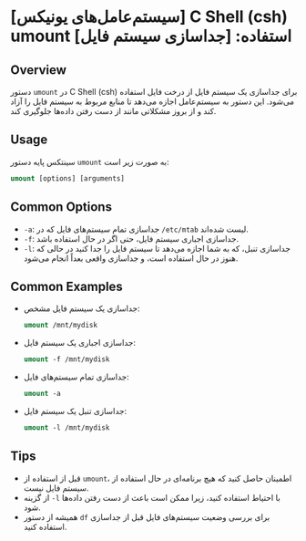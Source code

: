# [سیستم‌عامل‌های یونیکس] C Shell (csh) umount استفاده: [جداسازی سیستم فایل]

## Overview
دستور `umount` در C Shell (csh) برای جداسازی یک سیستم فایل از درخت فایل استفاده می‌شود. این دستور به سیستم‌عامل اجازه می‌دهد تا منابع مربوط به سیستم فایل را آزاد کند و از بروز مشکلاتی مانند از دست رفتن داده‌ها جلوگیری کند.

## Usage
سینتکس پایه دستور `umount` به صورت زیر است:

```csh
umount [options] [arguments]
```

## Common Options
- `-a`: جداسازی تمام سیستم‌های فایل که در `/etc/mtab` لیست شده‌اند.
- `-f`: جداسازی اجباری سیستم فایل، حتی اگر در حال استفاده باشد.
- `-l`: جداسازی تنبل، که به شما اجازه می‌دهد تا سیستم فایل را جدا کنید در حالی که هنوز در حال استفاده است، و جداسازی واقعی بعداً انجام می‌شود.

## Common Examples
- جداسازی یک سیستم فایل مشخص:
  ```csh
  umount /mnt/mydisk
  ```

- جداسازی اجباری یک سیستم فایل:
  ```csh
  umount -f /mnt/mydisk
  ```

- جداسازی تمام سیستم‌های فایل:
  ```csh
  umount -a
  ```

- جداسازی تنبل یک سیستم فایل:
  ```csh
  umount -l /mnt/mydisk
  ```

## Tips
- قبل از استفاده از `umount`، اطمینان حاصل کنید که هیچ برنامه‌ای در حال استفاده از سیستم فایل نیست.
- از گزینه `-l` با احتیاط استفاده کنید، زیرا ممکن است باعث از دست رفتن داده‌ها شود.
- همیشه از دستور `df` برای بررسی وضعیت سیستم‌های فایل قبل از جداسازی استفاده کنید.